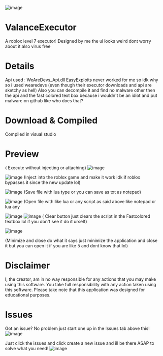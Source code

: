 ![image](https://user-images.githubusercontent.com/95067718/156876886-5822f9c4-e101-47ad-b2ac-44ba9c11070c.png)

# ValanceExecutor
A roblox level 7 executor! Designed by me the ui looks weird dont worry about it also virus free 

# Details

Api used : WeAreDevs_Api.dll
EasyExploits never worked for me so idk why so i used wearedevs (even though their executor downloads and api are sketchy as hell)
Also you can decompile it and find no malware other then 
the api and the fast colored text box because i wouldn't be an idiot and put malware on github like who does that?



# Download & Compiled

Compiled in visual studio




# Preview
( Execute without injecting or attaching)
![image](https://user-images.githubusercontent.com/95067718/156877076-96ae3c95-7bb3-4de6-bef9-ed5c7fd36429.png)

![image](https://user-images.githubusercontent.com/95067718/156877153-179afedd-a883-4ef1-8e4c-42ddaed32faf.png)
(Inject into the roblox game and make it work idk if roblox bypasses it since the new update lol)

![image](https://user-images.githubusercontent.com/95067718/156877112-c0231b3a-bc61-4c92-b6cc-40c06d33fc01.png)
(Save file with lua type or you can save as txt as notepad)

![image](https://user-images.githubusercontent.com/95067718/156877141-73334cc1-901e-4c02-a04c-0465c6c2e955.png)
(Open file with like lua or any script as said above like notepad or lua any

![image](https://user-images.githubusercontent.com/95067718/156877195-4b21e08c-a8c4-4c10-b180-e9f8836e7d8d.png)
![image](https://user-images.githubusercontent.com/95067718/156877207-3f14c090-d31a-469b-a7b2-924129158877.png)
( Clear button just clears the script in the Fastcolored textbox lol if you don't see it do it urself)

![image](https://user-images.githubusercontent.com/95067718/156876886-5822f9c4-e101-47ad-b2ac-44ba9c11070c.png)

(Minimize and close do what it says just minimize the application and close it but you can open it if you are like 5 and dont know that lol)



# Disclaimer
I, the creator, am in no way responsible for any actions that you may make using this software. You take full responsibility with any action taken using this software. Please take note that this application was designed for educational purposes.



# Issues
Got an issue? No problem just start one up in the Issues tab above this!
![image](https://user-images.githubusercontent.com/95067718/156877341-28f5c2d9-d8a0-45ea-b1db-c9e6486d1d76.png)

Just click the issues and click create a new issue and ill be there ASAP to solve what you need!
![image](https://user-images.githubusercontent.com/95067718/156877378-2905a3d3-09b8-421c-ab91-2ac39cd9f84f.png)


